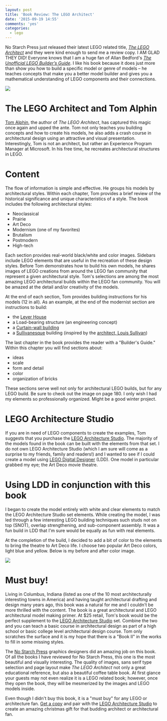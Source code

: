 ```yaml
---
layout: post
title: 'Book Review: The LEGO Architect'
date: '2015-09-19 14:55'
comments: 'yes'
categories:
  - lego
---
```


No Starch Press just released their latest LEGO related title, *[The LEGO Architect](http://www.amazon.com/gp/product/1593276133/ref=as_li_ss_tl?ie=UTF8&camp=1789&creative=9325&creativeASIN=1593276133&linkCode=as2&tag=bricinmypockb-20)* and they were kind enough to send me a review copy. I AM GLAD THEY DID! Everyone knows that I am a huge fan of Allan Bedford's *[The Unofficial LEGO Builder’s Guide](http://www.stevencombs.com/lego/2012/12/09/book-review-unofficial-lego.html)*. I like his book because it does just more than show you how to build a specific model or genre of models – he teaches concepts that make you a better model builder and gives you a mathematical understanding of LEGO components and their connections.

![](https://lh3.googleusercontent.com/ZlnQ8wx3Up0rG2reH9QQbLGZxhANWiWKyM_EWAsQ11Oyzvh2h8sSRGZE9yJu7Qqg3xS6GG1FIQumOgAMY80zYDt5V8JW1L0rIMPTf51tLF03TtpG9lWqHjLv1ZFEa53rdieqFs1zNDzQ0XqGID3jyyvN4RN_edihm7nTBuNWpjBuGslcU5wipTSXIvTAgnWe-gRcu8f3QNwp-B_-kQBT4yJWgHoRd02hiTqSc1ZYub0KVTPhSvIUx7RG8AC9VMebBRIE01zLCg_P2DwZr6LY753PUPY2cLIEnNJMnFkVbZ-JfJnzt7vAccVwTCLnYeMgnsphe82A6rNn56ax5Wxrr2ufsGc0VZW4hU6PcP5G8gOcYJFYG8FX0ismIqfF_bh3VTonaqrJ45sLBnEMpo8paaxIlz3ABvjvhPCw3XbaEhfv0TxZNkxWhMYzA3WDR7SjT7EGO-4McQ4ngS6lEEavV__o2FTBdfonYF_M636ls0vb8edbT4rq1qSSqVUF3HBEyd_1lbIE5jWGpC9OFBN0A7SiCy1pxsJhewF6SVP0nexS=w2098-h1555-no)

# The LEGO Architect and Tom Alphin

[Tom Alphin](http://tomalphin.com), the author of *The LEGO Architect*, has captured this magic once again and upped the ante. Tom not only teaches you building concepts and how to create his models, he also adds a crash course in architectural design using an attractive and visual presentation. Interestingly, Tom is not an architect, but rather an Experience Program Manager at Microsoft. In his free time, he recreates architectural structures in LEGO.

# Content

The flow of information is simple and effective. He groups his models by architectural styles. Within each chapter, Tom provides a brief review of the historical significance and unique characteristics of a style. The book includes the following architectural styles:

* Neoclassical
* Prairie 
* Art Deco
* Modernism (one of my favorites)
* Brutalism
* Postmodern
* High-tech

Each section provides real-world black/white and color images. Sidebars include LEGO elements that are useful in the recreation of these design styles. Before Tom demonstrates how to build his own models, he shares images of LEGO creations from around the LEGO fan community that represent a given architectural style. Tom's selections are among the most amazing LEGO architectural builds within the LEGO fan community. You will be amazed at the detail and/or creativity of the models.

At the end of each section, Tom provides building instructions for his models (12 in all). As an example, at the end of the modernist section are instructions to build:

* the [Lever House](http://www.leverhouseartcollection.com/)
* a Load-bearing structure (an engineering concept)
* a [Curtain-wall building](https://en.wikipedia.org/wiki/Curtain_wall_(architecture))
* a [Sullivanesque](http://www.buffaloah.com/a/archsty/sull/sull.html) building (inspired by the [architect, Louis Sullivan](https://en.wikipedia.org/wiki/Louis_Sullivan))

The last chapter in the book provides the reader with a "Builder's Guide." Within this chapter you will find sections about:

* ideas
* scale
* form and detail
* color
* organization of bricks

These sections serve well not only for architectural LEGO builds, but for any LEGO build. Be sure to check out the image on page 180. I only wish I had my elements so professionally organized. Might be a good winter project.

# LEGO Architecture Studio

If you are in need of LEGO components to create the examples, Tom suggests that you purchase the [LEGO Architecture Studio](http://www.amazon.com/gp/product/B00CN5Y1MI/ref=as_li_ss_tl?ie=UTF8&camp=1789&creative=9325&creativeASIN=B00CN5Y1MI&linkCode=as2&tag=bricinmypockb-20). The majority of the models found in the book can be built with the elements from that set. I do not own LEGO Architecture Studio (which I am sure will come as a surprise to my friends, family and readers!) and I wanted to see if I could create a model using [LEGO Digital Designer](http://ldd.lego.com/en-us/) (LDD). One model in particular grabbed my eye; the Art Deco movie theatre.

# Using LDD in conjunction with this book

I began to create the model entirely with white and clear elements to match the LEGO Architecture Studio set elements. While creating the model, I was led through a few interesting LEGO building techniques such studs not on top (SNOT), overlap strengthening, and sub-component assembly. It was a fun build in LDD that I'm sure would be equally as fun with real elements. 

At the completion of the build, I decided to add a bit of color to the elements to bring the theatre to Art Deco life. I choose two popular Art Deco colors, light blue and yellow. Below is my before and after color image.

![](https://lh3.googleusercontent.com/XDh9hKwrMv7CKNwNCrq1vj4rmI4c0I3nQHnaroT8jd4UaVLMd31a8wM-Th8x_arAijGCCVv0ld6X_SyOW9JdEgn8mtnPCg1dNccAGy2Da0rN5fL017xvvM7eKJyNihFRdOP40jTz-mSa0TSh_SK9r-86nqLrv7VGXGSMCRtPkk4MlCUBs-zdG4i3E8Wtk8HTK9gXfgD6liFfEE8TagbITIQTWkDZVG6mVigGNIYTsI4yNJ4YKlJocFt8AjfsD5iZMn258FD3ldv8VEMjS7eWT7ZHRbAJAim42_AXf0HaoKXOXPfS-Kc_6Acp0eBXDc8UHRshQdCFS-VdmHWZHRdMse3GSRmuUvIAXcYRCmTz8F5gRN_w9FSepa1inItyNtyakIlC20ICsXxv_nHX5wfbG1aMOCN4S7GkAc1XEo-vHxPrDnbAlk5RqsyV6-M2Ka-xYY_KYzfItm7rIsfDKX_PDO7DIFO2zRcpdwZneBIJ6NoRhSSGk-_1wOXnjxS7oPn3NZNK6Ckk0st6ibzwr_Eo4YOL43EtCRQ8H5ZIuU5u2Si5=w1650-h720-no)

# Must buy!

Living in Columbus, Indiana (listed as one of the 10 most architecturally interesting towns in America) and having taught architectural drafting and design many years ago, this book was a natural for me and I couldn't be more thrilled with the content. The book is a great architectural and LEGO architectural model making primer. At $25 retail, Tom's book would be the perfect supplement to the [LEGO Architecture Studio](http://www.amazon.com/gp/product/B00CN5Y1MI/ref=as_li_ss_tl?ie=UTF8&camp=1789&creative=9325&creativeASIN=B00CN5Y1MI&linkCode=as2&tag=bricinmypockb-20) set. Combine the two and you can teach a basic course in architectural design as part of a high school or basic college level architectural design course. Tom only scratches the surface and it is my hope that there is a "Book II" in the works to fill in some missing styles.

The [No Starch Press](https://www.nostarch.com/) graphics designers did an amazing job on this book. Of all the books I have reviewed for No Starch Press, this one is the most beautiful and visually interesting. The quality of images, sans serif type selection and page layout make *The LEGO Architect* not only a great educational reference, but also a beautiful coffee table book. At first glance your guests may not even realize it is a LEGO related book; however, once they open the book, they will be mesmerized by the images and LEGO models inside. 

Even though I didn't buy this book, it is a "must buy" for any LEGO or architecture fan. [Get a copy](http://www.amazon.com/gp/product/1593276133/ref=as_li_ss_tl?ie=UTF8&camp=1789&creative=9325&creativeASIN=1593276133&linkCode=as2&tag=bricinmypockb-20) and pair with the [LEGO Architecture Studio](http://www.amazon.com/gp/product/B00CN5Y1MI/ref=as_li_ss_tl?ie=UTF8&camp=1789&creative=9325&creativeASIN=B00CN5Y1MI&linkCode=as2&tag=bricinmypockb-20) to create an amazing christmas gift for that budding architect or architectural fan.